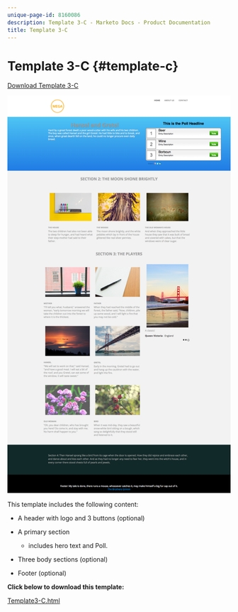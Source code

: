 ```yaml
---
unique-page-id: 8160086
description: Template 3-C - Marketo Docs - Product Documentation
title: Template 3-C
---
```


# Template 3-C {#template-c}

[Download Template 3-C](http://docs.marketo.com/download/attachments/8160086/template3-c.html?version=1&modificationdate=1434390549000&api=v2)

![](assets/image2015-6-15-11-3a20-3a37.png)

This template includes the following content:

* A header with logo and 3 buttons (optional)
* A primary section

    * includes hero text and Poll.

* Three body sections (optional)
* Footer (optional)

**Click below to download this template:**

[Template3-C.html](http://docs.marketo.com/download/attachments/8160086/template3-c.html?version=1&modificationdate=1434390549000&api=v2)
